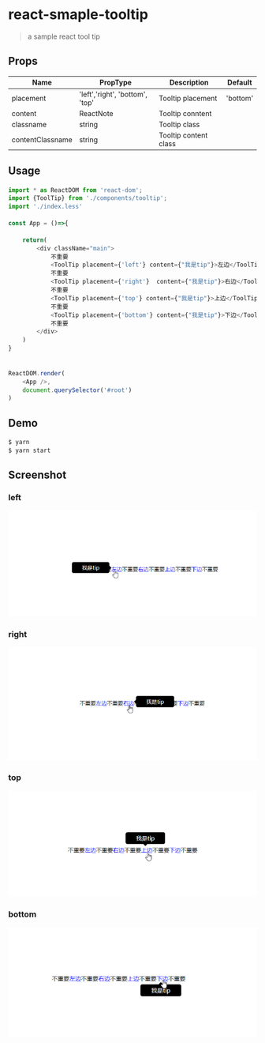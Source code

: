 # react-smaple-tooltip
> a sample react tool tip

## Props

|Name|PropType|Description|Default|
|-|-|-|-|
|placement|'left','right', 'bottom', 'top' |Tooltip placement| 'bottom'|
|content|ReactNote|Tooltip conntent| |
|classname|string|Tooltip class| |
|contentClassname|string|Tooltip content class| |


## Usage
```js
import * as ReactDOM from 'react-dom';
import {ToolTip} from './components/tooltip';
import './index.less'

const App = ()=>{

    return(
        <div className="main">
            不重要
            <ToolTip placement={'left'} content={"我是tip"}>左边</ToolTip>
            不重要
            <ToolTip placement={'right'}  content={"我是tip"}>右边</ToolTip>
            不重要
            <ToolTip placement={'top'} content={"我是tip"}>上边</ToolTip>
            不重要
            <ToolTip placement={'bottom'} content={"我是tip"}>下边</ToolTip>
            不重要
        </div>
    )
}


ReactDOM.render(
    <App />,
    document.querySelector('#root')
)

```

## Demo

```bash
$ yarn
$ yarn start
```

## Screenshot

### left
![avatar](/screenshot/ss_left.png)
### right
![avatar](/screenshot/ss_right.png)
### top
![avatar](/screenshot/ss_top.png)
### bottom
![avatar](/screenshot/ss_bottom.png)
